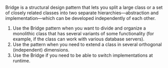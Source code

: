 Bridge is a structural design pattern that lets you split a large class or a set of closely related classes 
into two separate hierarchies—abstraction and implementation—which can be developed independently of each other.

1. Use the Bridge pattern when you want to divide and organize a monolithic class that has several variants of
some functionality (for example, if the class can work with various database servers).
2. Use the pattern when you need to extend a class in several orthogonal (independent) dimensions.
3. Use the Bridge if you need to be able to switch implementations at runtime.